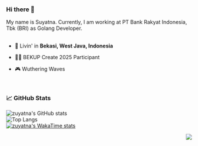 ### Hi there 👋

My name is Suyatna. Currently, I am working at PT Bank Rakyat Indonesia, Tbk (BRI) as Golang Developer.
<br/>
<br/>


- 🗼 Livin' in **Bekasi, West Java, Indonesia**

- 👨‍💻 BEKUP Create 2025 Participant

- 🎮 Wuthering Waves


<br/>

### 📈 GitHub Stats

![zuyatna's GitHub stats](https://github-readme-stats.vercel.app/api?username=zuyatna&show_icons=true&theme=default)<br/>
![Top Langs](https://github-readme-stats.vercel.app/api/top-langs/?username=zuyatna&layout=compact)<br/>
[![zuyatna's WakaTime stats](https://github-readme-stats.vercel.app/api/wakatime?username=@zuyatna&layout=compact&langs_count=8)](https://github.com/anuraghazra/github-readme-stats)<br/>

<img src="https://komarev.com/ghpvc/?username=zuyatna&color=blue&style=flat-square&label=visitors" align="right" />
